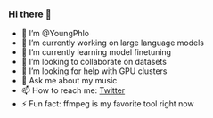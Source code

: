 ### Hi there 👋
- 🌊 I’m @YoungPhlo
- 🔭 I’m currently working on large language models
- 🌱 I’m currently learning model finetuning
- 👯 I’m looking to collaborate on datasets
- 🤔 I’m looking for help with GPU clusters
- 💬 Ask me about my music
- 📫 How to reach me: [Twitter](https://twitter.com/YoungPhlo_)
- ⚡ Fun fact: ffmpeg is my favorite tool right now

<!--
**YoungPhlo/YoungPhlo** is a ✨ _special_ ✨ repository because its `README.md` (this file) appears on your GitHub profile.

Here are some ideas to get you started:

- 🔭 I’m currently working on ...
- 🌱 I’m currently learning ...
- 👯 I’m looking to collaborate on ...
- 🤔 I’m looking for help with ...
- 💬 Ask me about ...
- 📫 How to reach me: ...
- 😄 Pronouns: ...
- ⚡ Fun fact: ...
-->
